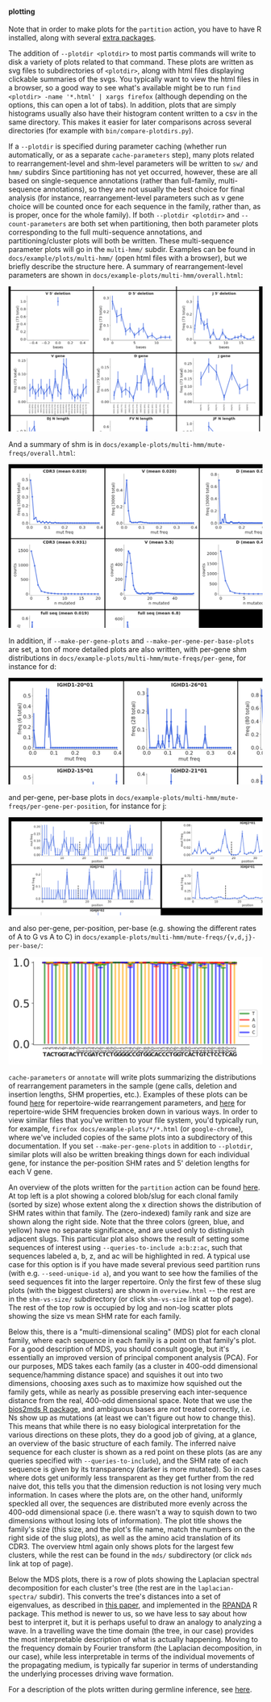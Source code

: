 #### plotting

Note that in order to make plots for the `partition` action, you have to have R installed, along with several [extra packages](install.md#plotting).

The addition of `--plotdir <plotdir>` to most partis commands will write to disk a variety of plots related to that command.
These plots are written as svg files to subdirectories of `<plotdir>`, along with html files displaying clickable summaries of the svgs.
You typically want to view the html files in a browser, so a good way to see what's available might be to run `find <plotdir> -name '*.html' | xargs firefox` (although depending on the options, this can open a lot of tabs).
In addition, plots that are simply histograms usually also have their histogram content written to a csv in the same directory.
This makes it easier for later comparisons across several directories (for example with `bin/compare-plotdirs.py`).

If a `--plotdir` is specified during parameter caching (whether run automatically, or as a separate `cache-parameters` step), many plots related to rearrangement-level and shm-level parameters will be written to `sw/` and `hmm/` subdirs
Since partitioning has not yet occurred, however, these are all based on single-sequence annotations (rather than full-family, multi-sequence annotations), so they are not usually the best choice for final analysis (for instance, rearrangement-level parameters such as v gene choice will be counted once for each sequence in the family, rather than, as is proper, once for the whole family).
If both `--plotdir <plotdir>` and `--count-parameters` are both set when partitioning, then both parameter plots corresponding to the full multi-sequence annotations, and partitioning/cluster plots will both be written.
These multi-sequence parameter plots will go in the `multi-hmm/` subdir.
Examples can be found in `docs/example/plots/multi-hmm/` (open html files with a browser), but we briefly describe the structure here.
A summary of rearrangement-level parameters are shown in `docs/example-plots/multi-hmm/overall.html`:

![rearrangement-overall](images/rearrangement-overall.png)

And a summary of shm is in `docs/example-plots/multi-hmm/mute-freqs/overall.html`:

![shm-overall](images/shm-overall.png)

In addition, if `--make-per-gene-plots` and `--make-per-gene-per-base-plots` are set, a ton of more detailed plots are also written, with per-gene shm distributions in `docs/example-plots/multi-hmm/mute-freqs/per-gene`, for instance for d:

![per-d-shm](images/per-d-shm.png)

and per-gene, per-base plots in `docs/example-plots/multi-hmm/mute-freqs/per-gene-per-position`, for instance for j:

![per-j-per-position-shm](images/per-j-per-position-shm.png)

and also per-gene, per-position, per-base (e.g. showing the different rates of A to G vs A to C) in `docs/example-plots/multi-hmm/mute-freqs/{v,d,j}-per-base/`:

![per-j-per-position-per-base-shm](images/per-j-per-position-per-base-shm.png)

`cache-parameters` or `annotate` will write plots summarizing the distributions of rearrangement parameters in the sample (gene calls, deletion and insertion lengths, SHM properties, etc.).
Examples of these plots can be found [here](http://psathyrella.github.io/partis/example-plots/hmm/overall.html) for repertoire-wide rearrangement parameters, and [here](http://psathyrella.github.io/partis/example-plots/hmm/mute-freqs/overall.html) for repertoire-wide SHM frequencies broken down in various ways.
In order to view similar files that you've written to your file system, you'd typically run, for example, `firefox docs/example-plots/*/*.html` (or `google-chrome`), where we've included copies of the same plots into a subdirectory of this documentation.
If you set `--make-per-gene-plots` in addition to `--plotdir`, similar plots will also be written breaking things down for each individual gene, for instance the per-position SHM rates and 5' deletion lengths for each V gene.

An overview of the plots written for the `partition` action can be found [here](http://psathyrella.github.io/partis/example-plots/partitions/overview.html).
At top left is a plot showing a colored blob/slug for each clonal family (sorted by size) whose extent along the x direction shows the distribution of SHM rates within that family.
The (zero-indexed) family rank and size are shown along the right side.
Note that the three colors (green, blue, and yellow) have no separate significance, and are used only to distinguish adjacent slugs.
This particular plot also shows the result of setting some sequences of interest using `--queries-to-include a:b:z:ac`, such that sequences labeled a, b, z, and ac will be highlighted in red.
A typical use case for this option is if you have made several previous seed partition runs (with e.g. `--seed-unique-id a`), and you want to see how the families of the seed sequences fit into the larger repertoire.
Only the first few of these slug plots (with the biggest clusters) are shown in `overview.html` -- the rest are in the `shm-vs-size/` subdirectory (or click `shm-vs-size` link at top of page).
The rest of the top row is occupied by log and non-log scatter plots showing the size vs mean SHM rate for each family.

Below this, there is a "multi-dimensional scaling" (MDS) plot for each clonal family, where each sequence in each family is a point on that family's plot.
For a good description of MDS, you should consult google, but it's essentially an improved version of principal component analysis (PCA).
For our purposes, MDS takes each family (as a cluster in 400-odd dimensional sequence/hamming distance space) and squishes it out into two dimensions, choosing axes such as to maximize how squished out the family gets, while as nearly as possible preserving each inter-sequence distance from the real, 400-odd dimensional space.
Note that we use the [bios2mds R package](https://cran.r-project.org/web/packages/bios2mds/bios2mds.pdf), and ambiguous bases are *not* treated correctly, i.e. Ns show up as mutations (at least we can't figure out how to change this).
This means that while there is no easy biological interpretation for the various directions on these plots, they do a good job of giving, at a glance, an overview of the basic structure of each family.
The inferred naive sequence for each cluster is shown as a red point on these plots (as are any queries specified with `--queries-to-include`), and the SHM rate of each sequence is given by its transparency (darker is more mutated).
So in cases where dots get uniformly less transparent as they get further from the red naive dot, this tells you that the dimension reduction is not losing very much information.
In cases where the plots are, on the other hand, uniformly speckled all over, the sequences are distributed more evenly across the 400-odd dimensional space (i.e. there wasn't a way to squish down to two dimensions without losing lots of information).
The plot title shows the family's size (this size, and the plot's file name, match the numbers on the right side of the slug plots), as well as the amino acid translation of its CDR3.
The overview html again only shows plots for the largest few clusters, while the rest can be found in the `mds/` subdirectory (or click `mds` link at top of page).

Below the MDS plots, there is a row of plots showing the Laplacian spectral decomposition for each cluster's tree (the rest are in the `laplacian-spectra/` subdir).
This converts the tree's distances into a set of eigenvalues, as described in [this paper](https://www.ncbi.nlm.nih.gov/pubmed/26658901), and implemented in the [RPANDA](https://besjournals.onlinelibrary.wiley.com/doi/full/10.1111/2041-210X.12526) R package.
This method is newer to us, so we have less to say about how best to interpret it, but it is perhaps useful to draw an analogy to analyzing a wave.
In a travelling wave the time domain (the tree, in our case) provides the most interpretable description of what is actually happening.
Moving to the frequency domain by Fourier transform (the Laplacian decomposition, in our case), while less interpretable in terms of the individual movements of the propagating medium, is typically far superior in terms of understanding the underlying processes driving wave formation.

For a description of the plots written during germline inference, see [here](germline-inference.md).
